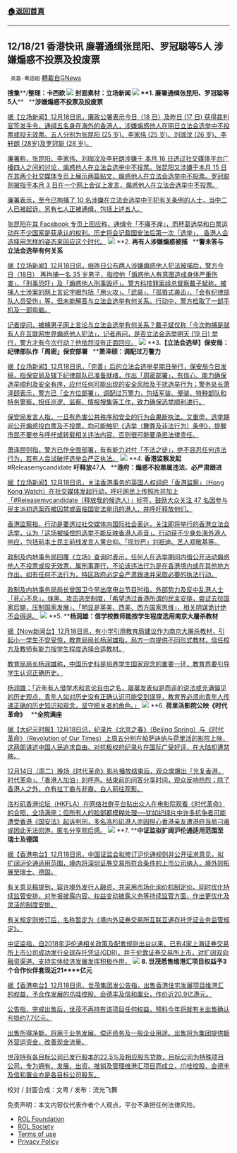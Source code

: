 ###  [:house:返回首頁](https://github.com/ourhimalayas/txt)
---


## 12/18/21 香港快讯 廉署通缉张昆阳、罗冠聪等5人 涉嫌煽惑不投票及投废票
` 英喜-粵語組` [轉載自GNews](https://gnews.org/zh-hans/1768194/)

**搜集****/****整理：卡西欧**
![](https://assets.gnews.org/wp-content/uploads/2021/12/1218fenmian.jpg)
封面素材：立场新闻
![](https://assets.gnews.org/wp-content/uploads/2021/12/Screen-Shot-2021-12-18-at-9.26.58-AM.png)
**1. ****廉署通缉张昆阳、罗冠聪等****5****人****   ****涉嫌煽惑不投票及投废票**

[据【立场新闻】12月18日讯，廉政公署表示今日（18 日）及昨日 (17 日) 获得裁判官签发手令，通缉五名身在海外的香港人，涉嫌煽惑他人在明日立法会选举中不投票或投无效票。五人分别为张昆阳 (25 岁)、李家伟 (25 岁)、刘珈汶 (26 岁)、李轩朗 (28岁)及罗冠聪 (28 岁)。](https://www.thestandnews.com/society/a_廉署通緝張崑陽及羅冠聰等-5-人-涉呼籲杯葛立法會選舉-廉署至今拘-10-人)

[廉署称，张昆阳、李家伟、刘珈汶及李轩朗涉嫌于 本月 16 日透过社交媒体平台广播四人之间的讨论，煽惑他人在立法会选举中不投票。张昆阳又涉嫌于本月 15 日在其两个社交媒体专页上展示两篇贴文，煽惑他人在立法会选举中不投票。罗冠聪则被指于本月 3 日在一个网上会议上发言，煽惑他人在立法会选举中不投票。](https://www.thestandnews.com/society/a_廉署通緝張崑陽及羅冠聰等-5-人-涉呼籲杯葛立法會選舉-廉署至今拘-10-人)

[廉署表示，至今已拘捕了 10 名涉嫌在立法会选举中干犯有关条例的人士，当中二人已被起诉，另有七人正被通缉，包括上述五人。](https://www.thestandnews.com/society/a_廉署通緝張崑陽及羅冠聰等-5-人-涉呼籲杯葛立法會選舉-廉署至今拘-10-人)

[张昆阳在其 Facebook 专页上回应称，通缉令「不痛不痒」，而杯葛选举和白票运动在不少国家是获承认的权利。历史将会记载国安法后第一次「选举」， 香港人会选择用怎样的姿态来回应这个时代。](https://www.thestandnews.com/society/a_廉署通緝張崑陽及羅冠聰等-5-人-涉呼籲杯葛立法會選舉-廉署至今拘-10-人)
![](https://assets.gnews.org/wp-content/uploads/2021/12/Screen-Shot-2021-12-18-at-9.27.07-AM.png)
**2. ****再有人涉嫌煽惑被捕****   ****警未答与立法会选举有何关系**

[据【立场新闻】12月18日讯，继昨日公布两人涉嫌煽惑他人犯法被捕后，警方今日（18日） 再拘捕一名 35 岁男子，指控他「煽惑他人有意图造成身体严重伤害」、「刑事恐吓」及「煽惑他人刑事毁坏」。警方科技罪案组总督察戴子斌称，被捕人士涉案的网上言论字眼包括「用火攻」、「武装」、「孤狼式袭击」、「会有纪律部队人员受伤」等，但未能解答与立法会选举有何关系。行动中，警方检取了一部手机及一部电脑。](https://www.thestandnews.com/politics/ab再有人涉嫌煽惑被捕-警未答與立法會選舉有何關係)

[记者提问，被捕男子网上言论与立法会选举有何关系？戴子斌仅称「今次拘捕是就有人在互联网世界煽惑他人犯法」，记者再问，是否立法会选举明天 (19 日) 举行，警方才有今次行动？他依然没有正面回应。](https://www.thestandnews.com/politics/ab再有人涉嫌煽惑被捕-警未答與立法會選舉有何關係)
![](https://assets.gnews.org/wp-content/uploads/2021/12/Screen-Shot-2021-12-18-at-9.27.17-AM.png)
**3.****【立法会选举】保安局：纪律部队作「周密」保安部署****   ****萧泽颐：调配过万警力**

[据【立场新闻】12月18日讯，「完善」后的立法会选举星期日举行，保安局今日发稿，指保安局及辖下纪律部队已准备就绪，作出「周密部署」，有信心、能力确保选举顺利及安全有序，应付任何可能出现的安全风险及干扰选举行为；警务处长萧泽颐表示，警方已「全方位部署」，调配过万警力，包括军装、便装、特种部队和特务警察，担任巡逻、监察、情报搜集等工作，致力确保选举顺利进行。](https://www.thestandnews.com/politics/ab立法會選舉保安局紀律部隊作周密保安部署-蕭澤頤調配過萬警力)

[保安局发言人指，一旦有危害公共秩序和安全的行为会果断执法。又重申，选举期间公开煽惑投白票及不投票，均可能触犯《选举（舞弊及非法行为）条例》，提醒市民不要参与呼吁或转载相关违法内容，否则很可能要承担法律责任。](https://www.thestandnews.com/politics/ab立法會選舉保安局紀律部隊作周密保安部署-蕭澤頤調配過萬警力)

[萧泽颐则指，警方已作全面部署，有有能力对付「不法之徒」，绝不容忍任何违法行为，若有人尝试破坏选举会严正执法。](https://www.thestandnews.com/politics/ab立法會選舉保安局紀律部隊作周密保安部署-蕭澤頤調配過萬警力)
![](https://assets.gnews.org/wp-content/uploads/2021/12/Screen-Shot-2021-12-18-at-9.27.26-AM.png)
**4. ****香港监察发起**** #Releasemycandidate ****吁释放****47****人****   ****港府：煽惑不投票属违法、必严肃跟进**

[据【立场新闻】12月18日讯，关注香港事务的英国人权组织「香港监察」（Hong Kong Watch）在社交媒体发起行动，呼吁网民上传照片并加上「#Releasemycandidate（释放我的候选人）」标签，鼓励大众关注 47 名因参与民主派初选案而被囚禁或面临国安法审讯的港人，并呼吁释放他们。](https://www.thestandnews.com/international/香港監察發起-releasemycandidate-網上行動-呼籲釋放初選案47人)

[香港监察指，行动是要透过社交媒体向国际社会表达，关注即将举行的香港立法会选举，认为「这场被操控的选举不能反映香港人声音」。行动获不少身处海外港人响应，包括前本土民主前线发言人黄台仰、「揽炒巴」刘祖迪、艺人郑敬基等。](https://www.thestandnews.com/international/香港監察發起-releasemycandidate-網上行動-呼籲釋放初選案47人)

[政制及内地事务局回覆《立场》查询时表示，任何人在选举期间内借公开活动煽惑他人不投票或投无效票，属刑事罪行，不论该违法行为是在香港境内或在其他地方作出。如有任何不法行为，特区政府必定会严肃跟进并采取必要的执法行动。](https://www.thestandnews.com/international/香港監察發起-releasemycandidate-網上行動-呼籲釋放初選案47人)

[政制及内地事务局局长曾国卫今早出席电台节目时指，外部势力及反中乱港人士「死心不息」，抹黑、攻击选举制度，「希望透过香港所谓的民主安排，尝试去拉国家后腿，压制国家发展」、「明显是英美、西美、西方国家思维」，相关阴谋诡计绝不会得逞。](https://www.thestandnews.com/international/香港監察發起-releasemycandidate-網上行動-呼籲釋放初選案47人)
![](https://assets.gnews.org/wp-content/uploads/2021/12/Screen-Shot-2021-12-18-at-9.27.37-AM.png)
**5. ****杨润雄：信学校教师能按学生程度选用南京大屠杀教材**

[据【Now新闻台】12月18日讯，有小学引用教育局建议作为南京大屠杀教材，引起小一学生不安受惊，教育局局长杨润雄指，局方一向提供不同形式教材，信任校方及教师有能力按学生程度选择合适教材。](https://news.now.com/home/local/player?newsId=460363)

[教育局局长杨润雄称，中国历史科是培养学生国家观念的重要一环，教育界要引导学生认识正确历史。](https://news.now.com/home/local/player?newsId=460363)

[杨润雄：「近年有人借学术和言论自由之名，屡屡发表似是而非的说法或充满偏见的历史观点，青年人如对历史没有正确认识可能受到误导，教育界必须向青年人传递正确的历史知识和观念，坚守把关者的角色。」](https://news.now.com/home/local/player?newsId=460363)
![](https://assets.gnews.org/wp-content/uploads/2021/12/Screen-Shot-2021-12-18-at-9.27.46-AM.png)
**6. ****荷里活影院公映《时代革命》****   ****全院满座**

[据【大纪元时报】12月18日讯，纪录片《北京之春》（Beijing Spring）与《时代革命》（Revolution of Our Times）上周五分别在帕萨迪纳与荷里活的影院上映，这两部讲述中国人民追求自由、对抗极权的纪录片在国际广受好评，在大陆却遭禁映。](https://hk.epochtimes.com/news/2021-12-18/18610381)

[12月14日（周二）晚场《时代革命》影片播放结束后，观众席爆出「光复香港，时代革命」、「香港人加油」的呼声。结束前的问答分享时间，观众反响热烈；除了香港人之外，亦有拉丁裔与非裔、白人前往观影。](https://hk.epochtimes.com/news/2021-12-18/18610381)

[洛杉矶香港论坛（HKFLA）在网络社群平台贴出众人在电影院观看《时代革命》的合照，全场满座；但所有人的脸部都模糊处理──犹如纪绿片中许多抗争者可能遭受香港《国安法》起诉判刑，多名洛杉矶港人亦因担心香港亲友遭港府当局刁难或因此无法回港，匿名分享观后感。](https://hk.epochtimes.com/news/2021-12-18/18610381)
![](https://assets.gnews.org/wp-content/uploads/2021/12/Screen-Shot-2021-12-18-at-9.27.57-AM.png)
**7. ****中证监拟扩阔沪伦通适用范围至瑞士及德国**

[据【香港电台】12月18日讯，中国证监会拟修订沪伦通规则并公开征求意见，拟扩阔沪伦通适用范围，境内将深圳证券交易所符合条件的上市公司纳入，境外则拓展至瑞士、德国。](https://news.rthk.hk/rthk/ch/component/k2/1624774-20211217.htm)

[有关意见稿提到，容许境外发行人融资，并采用市场化询价机制定价。同时优化持续监管安排，对年报披露内容、权益变动披露义务等持续监管方面，作出更优化及灵活的制度安排。](https://news.rthk.hk/rthk/ch/component/k2/1624774-20211217.htm)

[有关规定则修订后，名称暂定为《境内外证券交易所互联互通存托凭证业务监管规定》。](https://news.rthk.hk/rthk/ch/component/k2/1624774-20211217.htm)

[中证监指，自2018年沪伦通相关政策及配套规则出台以来，已有4家上海证券交易所上市公司成功发行全球存托凭证(GDR)，并于伦敦证券交易所上市，对扩阔双向融资渠道、支持实体经济发展发挥积极作用。](https://news.rthk.hk/rthk/ch/component/k2/1624774-20211217.htm)
![](https://assets.gnews.org/wp-content/uploads/2021/12/Screen-Shot-2021-12-18-at-9.28.08-AM.png)
**8. ****世茂悉售维港汇项目权益予****3****个合作伙伴套现近****21****亿元**

[据【香港电台】12月18日讯，世茂集团发公告指，出售香港住宅发展项目维港汇的权益，予合作发展的爪哇控股、会德丰及信和置业，作价近20.9亿港元。](https://news.rthk.hk/rthk/ch/component/k2/1624771-20211217.htm)

[公告指，完成出售后，世茂不再持有该项目任何权益，预料今年将就有关出售确认亏损约7.7亿元。](https://news.rthk.hk/rthk/ch/component/k2/1624771-20211217.htm)

[出售所得净额，将用于业务发展、偿还债务及一般企业用途。出售将为集团提供额外营运资金，改善现金流量。](https://news.rthk.hk/rthk/ch/component/k2/1624771-20211217.htm)

[世茂持有各目标公司已发行股本的22.5%及相应股东贷款，目标公司为特殊项目公司，专为拥有、发展、出资、推销及管理维港汇项目而成立，爪哇控股、会德丰及信和置业亦是各目标公司股东。](https://news.rthk.hk/rthk/ch/component/k2/1624771-20211217.htm)

校对 / 封面合成：文粤 / 发布：流光飞舞

 

免责声明：本文内容仅代表作者个人观点，平台不承担任何法律风险。

- [ROL Foundation](https://rolfoundation.org/)
- [ROL Society](https://rolsociety.org/)
- [Terms of use](https://gnews.org/terms-of-use-3/)
- [Privacy Policy](https://gnews.org/privacy-policy/)
